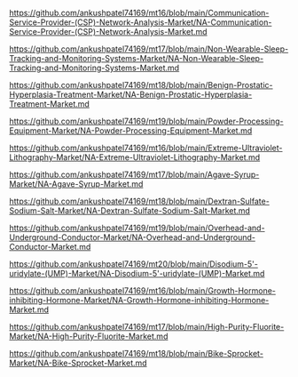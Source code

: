 <p><a href="https://github.com/ankushpatel74169/mt16/blob/main/Communication-Service-Provider-(CSP)-Network-Analysis-Market/NA-Communication-Service-Provider-(CSP)-Network-Analysis-Market.md">https://github.com/ankushpatel74169/mt16/blob/main/Communication-Service-Provider-(CSP)-Network-Analysis-Market/NA-Communication-Service-Provider-(CSP)-Network-Analysis-Market.md</a></p><p><a href="https://github.com/ankushpatel74169/mt17/blob/main/Non-Wearable-Sleep-Tracking-and-Monitoring-Systems-Market/NA-Non-Wearable-Sleep-Tracking-and-Monitoring-Systems-Market.md">https://github.com/ankushpatel74169/mt17/blob/main/Non-Wearable-Sleep-Tracking-and-Monitoring-Systems-Market/NA-Non-Wearable-Sleep-Tracking-and-Monitoring-Systems-Market.md</a></p><p><a href="https://github.com/ankushpatel74169/mt18/blob/main/Benign-Prostatic-Hyperplasia-Treatment-Market/NA-Benign-Prostatic-Hyperplasia-Treatment-Market.md">https://github.com/ankushpatel74169/mt18/blob/main/Benign-Prostatic-Hyperplasia-Treatment-Market/NA-Benign-Prostatic-Hyperplasia-Treatment-Market.md</a></p><p><a href="https://github.com/ankushpatel74169/mt19/blob/main/Powder-Processing-Equipment-Market/NA-Powder-Processing-Equipment-Market.md">https://github.com/ankushpatel74169/mt19/blob/main/Powder-Processing-Equipment-Market/NA-Powder-Processing-Equipment-Market.md</a></p><p><a href="https://github.com/ankushpatel74169/mt16/blob/main/Extreme-Ultraviolet-Lithography-Market/NA-Extreme-Ultraviolet-Lithography-Market.md">https://github.com/ankushpatel74169/mt16/blob/main/Extreme-Ultraviolet-Lithography-Market/NA-Extreme-Ultraviolet-Lithography-Market.md</a></p><p><a href="https://github.com/ankushpatel74169/mt17/blob/main/Agave-Syrup-Market/NA-Agave-Syrup-Market.md">https://github.com/ankushpatel74169/mt17/blob/main/Agave-Syrup-Market/NA-Agave-Syrup-Market.md</a></p><p><a href="https://github.com/ankushpatel74169/mt18/blob/main/Dextran-Sulfate-Sodium-Salt-Market/NA-Dextran-Sulfate-Sodium-Salt-Market.md">https://github.com/ankushpatel74169/mt18/blob/main/Dextran-Sulfate-Sodium-Salt-Market/NA-Dextran-Sulfate-Sodium-Salt-Market.md</a></p><p><a href="https://github.com/ankushpatel74169/mt19/blob/main/Overhead-and-Underground-Conductor-Market/NA-Overhead-and-Underground-Conductor-Market.md">https://github.com/ankushpatel74169/mt19/blob/main/Overhead-and-Underground-Conductor-Market/NA-Overhead-and-Underground-Conductor-Market.md</a></p><p><a href="https://github.com/ankushpatel74169/mt20/blob/main/Disodium-5'-uridylate-(UMP)-Market/NA-Disodium-5'-uridylate-(UMP)-Market.md">https://github.com/ankushpatel74169/mt20/blob/main/Disodium-5'-uridylate-(UMP)-Market/NA-Disodium-5'-uridylate-(UMP)-Market.md</a></p><p><a href="https://github.com/ankushpatel74169/mt16/blob/main/Growth-Hormone-inhibiting-Hormone-Market/NA-Growth-Hormone-inhibiting-Hormone-Market.md">https://github.com/ankushpatel74169/mt16/blob/main/Growth-Hormone-inhibiting-Hormone-Market/NA-Growth-Hormone-inhibiting-Hormone-Market.md</a></p><p><a href="https://github.com/ankushpatel74169/mt17/blob/main/High-Purity-Fluorite-Market/NA-High-Purity-Fluorite-Market.md">https://github.com/ankushpatel74169/mt17/blob/main/High-Purity-Fluorite-Market/NA-High-Purity-Fluorite-Market.md</a></p><p><a href="https://github.com/ankushpatel74169/mt18/blob/main/Bike-Sprocket-Market/NA-Bike-Sprocket-Market.md">https://github.com/ankushpatel74169/mt18/blob/main/Bike-Sprocket-Market/NA-Bike-Sprocket-Market.md</a></p>

